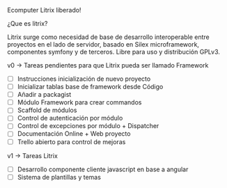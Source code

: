 Ecomputer Litrix liberado!

¿Que es litrix?

Litrix surge como necesidad de base de desarrollo interoperable entre proyectos en el lado de servidor, basado en Silex microframework, componentes symfony y de terceros.
Libre para uso y distribución GPLv3.

v0 -> Tareas pendientes para que Litrix pueda ser llamado Framework

- [ ] Instrucciones inicialización de nuevo proyecto
- [ ] Inicializar tablas base de framework desde Código
- [ ] Añadir a packagist
- [ ] Módulo Framework para crear commandos
- [ ] Scaffold de módulos
- [ ] Control de autenticación por módulo
- [ ] Control de excepciones por módulo + Dispatcher
- [ ] Documentación Online + Web proyecto
- [ ] Trello abierto para control de mejoras

v1 -> Tareas Litrix

- [ ] Desarrollo componente cliente javascript en base a angular
- [ ] Sistema de plantillas y temas